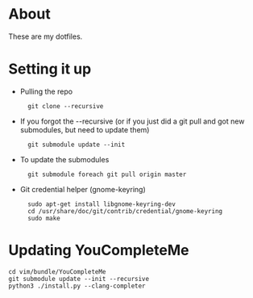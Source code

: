 About
=====

These are my dotfiles.


Setting it up
=============

* Pulling the repo

        git clone --recursive

* If you forgot the --recursive (or if you just did a git pull and got new
  submodules, but need to update them)

        git submodule update --init

* To update the submodules

        git submodule foreach git pull origin master

* Git credential helper (gnome-keyring)

        sudo apt-get install libgnome-keyring-dev
        cd /usr/share/doc/git/contrib/credential/gnome-keyring
        sudo make

Updating YouCompleteMe
======================

    cd vim/bundle/YouCompleteMe
    git submodule update --init --recursive
    python3 ./install.py --clang-completer
